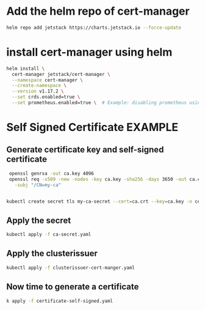 
# Add the helm repo of cert-manager
```bash
helm repo add jetstack https://charts.jetstack.io --force-update
```

# install cert-manager using helm
```bash
helm install \
  cert-manager jetstack/cert-manager \
  --namespace cert-manager \
  --create-namespace \
  --version v1.17.2 \
  --set crds.enabled=true \
  --set prometheus.enabled=true \  # Example: disabling prometheus using a Helm parameter
```

# Self Signed Certificate EXAMPLE

## Generate certificate key and self-signed certificate
```bash
 openssl genrsa -out ca.key 4096
 openssl req -x509 -new -nodes -key ca.key -sha256 -days 3650 -out ca.crt \
   -subj "/CN=my-ca"
```
```bash

kubectl create secret tls my-ca-secret --cert=ca.crt --key=ca.key -n cert-manager --dry-run=client  -o yaml > ca-secret.yaml

```
## Apply the secret
```bash
kubectl apply -f ca-secret.yaml
```

## Apply the clusterissuer
```bash
kubectl apply -f clusterissuer-cert-manger.yaml
```
## Now time to generate a certificate
```bash
k apply -f certificate-self-signed.yaml
```

